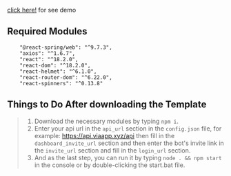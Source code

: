 [click here!](httos://viaappdc.xyz) for see demo

## Required Modules
```
    "@react-spring/web": "^9.7.3",
    "axios": "^1.6.7",
    "react": "^18.2.0",
    "react-dom": "^18.2.0",
    "react-helmet": "^6.1.0",
    "react-router-dom": "^6.22.0",
    "react-spinners": "^0.13.8"
```

## Things to Do After downloading the Template
> 1. Download the necessary modules by typing `npm i`.
> 2. Enter your api url in the `api_url` section in the `config.json` file, for example: https://api.viaapp.xyz/api then fill in the `dashboard_invite_url` section and then enter the bot's invite link in the `invite_url` section and fill in the `login_url` section.
> 3. And as the last step, you can run it by typing `node . && npm start` in the console or by double-clicking the start.bat file.
